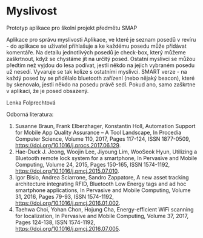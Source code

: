 # Myslivost
Prototyp aplikace pro školní projekt předmětu SMAP

Aplikace pro správu myslivosti Aplikace, ve které je seznam posedů v revíru - do aplikace se uživatel přihlašuje a ke každému posedu může přidávat komentáře. Na detailu jednotlivých posedů je check-box, který můžeme zaškrtnout, když se chystáme jít na určitý posed. Ostatní myslivci se můžou předtím než vyjdou do lesa podívat, jestli někdo na jejich vybraném posedu už nesedí. Vyvaruje se tak kolize s ostatními myslivci. SMART verze - na každý posed by se přidělalo bluetooth zařízení (nebo nějaký beacon), které by skenovalo, jestli někdo na posedu právě sedí. Pokud ano, samo zaškrtne v aplikaci, že je posed obsazený.

Lenka Folprechtová

Odborná literatura:
1) Susanne Braun, Frank Elberzhager, Konstantin Holl, Automation Support for Mobile App Quality Assurance – A Tool Landscape, In Procedia Computer Science, Volume 110, 2017, Pages 117-124, ISSN 1877-0509, https://doi.org/10.1016/j.procs.2017.06.129.
2) Hae-Duck J. Jeong, Woojin Lee, Jiyoung Lim, WooSeok Hyun, Utilizing a Bluetooth remote lock system for a smartphone, In Pervasive and Mobile Computing, Volume 24, 2015, Pages 150-165, ISSN 1574-1192, https://doi.org/10.1016/j.pmcj.2015.07.010.
3) Igor Bisio, Andrea Sciarrone, Sandro Zappatore, A new asset tracking architecture integrating RFID, Bluetooth Low Energy tags and ad hoc smartphone applications, In Pervasive and Mobile Computing, Volume 31, 2016, Pages 79-93, ISSN 1574-1192, https://doi.org/10.1016/j.pmcj.2016.01.002.
4) Taehwa Choi, Yohan Chon, Hojung Cha, Energy-efficient WiFi scanning for localization, In Pervasive and Mobile Computing, Volume 37, 2017, Pages 124-138, ISSN 1574-1192, https://doi.org/10.1016/j.pmcj.2016.07.005.
